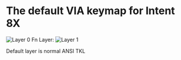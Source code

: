# The default VIA keymap for Intent 8X

![Layer 0](https://i.imgur.com/k8rck3Q.png)
Fn Layer:
![Layer 1](https://i.imgur.com/QwdcBQO.png)

Default layer is normal ANSI TKL
